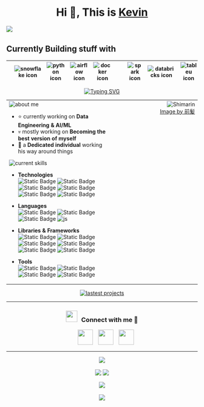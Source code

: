 <h1 align="center">Hi 👋, This is <a href="" target="blank">
Kevin</a></h1>

![](https://github.com/halfrost/halfrost/blob/master/icons/header_.png)

## Currently Building stuff with

| <img src="https://raw.githubusercontent.com/vishwasnavadak/vishwasnavadak/master/img/aws.png" width=90 alt="aws icon"> | <img src="https://logos-world.net/wp-content/uploads/2022/11/Snowflake-Emblem-500x281.png" width=90 alt="snowflake icon"> | <img src="https://images.vexels.com/media/users/3/166477/isolated/lists/9bb722f0e85ddbc1ce0f064534fd2311-python-programming-language-icon.png" width=90 alt="python icon"> | <img src="https://upload.wikimedia.org/wikipedia/commons/d/de/AirflowLogo.png" width=90 alt="airflow icon"> | <img src="https://uxwing.com/wp-content/themes/uxwing/download/brands-and-social-media/docker-icon.png" width=90 alt="docker icon"> | <img src="https://raw.githubusercontent.com/vishwasnavadak/vishwasnavadak/master/img/azure.png" width=90 alt="azure icon"> | <img src="https://raw.githubusercontent.com/vishwasnavadak/vishwasnavadak/master/img/gcp.png" width=90 alt="gcp icon"> | <img src="https://www.josebernalte.com/wp-content/uploads/2018/02/spark.png" width=90 alt="spark icon"> | <img src="https://www.brighttalk.com/wp-content/uploads/2019/07/Databricks-logo-1.png" width=90 alt="databricks icon"> | <img src="https://iconape.com/wp-content/png_logo_vector/tableau-software.png" width=90 alt="tableu icon"> |
| :--------------------------------------------------------------------------------------------------------------------: | :----------------------------------------------------------------------------------------------------------------------------------: | :----------------------------------------------------------------------------------------------------------------------------------: | :--------------------------------------------------------------------------------------------------------------------------: | :--------------------------------------------------------------------------------------------------------------------------: | :------------------------------------------------------------------------------------------------------------------------: | :--------------------------------------------------------------------------------------------------------------------: | :--------------------------------------------------------------------------------------------------------------------: | :--------------------------------------------------------------------------------------------------------------------: | :--------------------------------------------------------------------------------------------------------------------: |

<p align="center">
  	<a href="https://git.io/typing-svg"><img src="https://readme-typing-svg.herokuapp.com?font='Roboto'%2C+sans-serif&weight=700&size=45&pause=1000&color=00EB07&background=FFFFFF00&center=true&random=true&width=650&height=120&lines=Artificial+Intelligence;Data+Engineering;Always+Learning+New+Tech" alt="Typing SVG" /></a>
</p>

  
<table width="100%" border="0">
  <tr>
    <!-- Columna izquierda -->
    <td valign="top" width="55%">
<img src="https://i.imgur.com/dwaLrZG.png" alt="about me" width="150" height="55"/>

- ⭐ currently working on **Data Engineering & AI/ML**
- 💀 mostly working on **Becoming the best version of myself**
- 👾 a **Dedicated individual** working his way around things

<img src="https://i.imgur.com/Zewo7aY.png" alt="current skills" width="200" height="55"/>

- **Technologies**
  	<br><img alt="Static Badge" src="https://img.shields.io/badge/Airflow-%23008a62?style=for-the-badge&logo=apacheairflow&logoColor=white">
        <img alt="Static Badge" src="https://img.shields.io/badge/Astronomer-%23414656?style=for-the-badge&logo=astro&logoColor=white">
        <img alt="Static Badge" src="https://img.shields.io/badge/Snowflake-%231877da?style=for-the-badge&logo=snowflake&logoColor=white">
        <img alt="Static Badge" src="https://img.shields.io/badge/Apache%20Spark-%20%23db3d20?style=for-the-badge&logo=apachespark&logoColor=white">
        <img alt="Static Badge" src="https://img.shields.io/badge/AWS-%23d6822a%20?style=for-the-badge&logo=amazonwebservices&logoColor=white">
        <img alt="Static Badge" src="https://img.shields.io/badge/GCP-%23008f4c?style=for-the-badge&logo=googlecloud&logoColor=white">

- **Languages**
  	<br><img alt="Static Badge" src="https://img.shields.io/badge/Python-orange?style=for-the-badge&logo=python&logoColor=%233776AB&logoSize=200&labelColor=%23414656&color=%23414656">
        <img alt="Static Badge" src="https://img.shields.io/badge/SQL-none?style=for-the-badge&logo=amazondocumentdb&logoColor=white">
        <img alt="Static Badge" src="https://img.shields.io/badge/BASH-%23002374?style=for-the-badge&logo=gnubash&logoColor=white">
        <img src="https://img.shields.io/badge/JavaScript-323330?style=for-the-badge&logo=javascript&logoColor=F7DF1E" alt="js"/>

- **Libraries & Frameworks**
  	<br><img alt="Static Badge" src="https://img.shields.io/badge/Numpy-%238090bc?style=for-the-badge&logo=numpy&logoColor=white">
        <img alt="Static Badge" src="https://img.shields.io/badge/SQLalchemy-%23db3d20?style=for-the-badge&logo=sqlalchemy&logoColor=white">
        <img alt="Static Badge" src="https://img.shields.io/badge/Matplotlib-%233e9f9a?style=for-the-badge&logo=materialformkdocs&logoColor=white">
        <img alt="Static Badge" src="https://img.shields.io/badge/Pytest-%23001f6d?style=for-the-badge&logo=pytest&logoColor=white">
        <img alt="Static Badge" src="https://img.shields.io/badge/Apache%20Hadoop-%23940039?style=for-the-badge&logo=apachehadoop&logoColor=white">
        <img alt="Static Badge" src="https://img.shields.io/badge/Pandas-%231877da?style=for-the-badge&logo=pandas&logoColor=white">

- **Tools**
	<br><img alt="Static Badge" src="https://img.shields.io/badge/Docker-%231877da?style=for-the-badge&logo=docker&logoColor=white">
        <img alt="Static Badge" src="https://img.shields.io/badge/databricks-%23604200?style=for-the-badge&logo=databricks&logoColor=white">
        <img alt="Static Badge" src="https://img.shields.io/badge/tableau-%23877555?style=for-the-badge&logo=tableau&logoColor=white">
        <img alt="Static Badge" src="https://img.shields.io/badge/jupyter%20notebook-%23d6822a%20?style=for-the-badge&logo=jupyter&logoColor=white">

  
    </td>

    <td valign="top" width="45%" align="right">
      <img width="500" height="750" alt="Shimarin" src="https://i.imgur.com/aJIDgiY.png"/>
	    <div align="right">
        <a href="https://www.pixiv.net/en/users/35069640">Image by 前髪</a>
      </div>
    </td>
  </tr>
</table>





<div align="center">
<a href="https://github.com/StylesAW?tab=repositories" target="_blank"><img src="https://images.cooltext.com/5707170.png" alt="lastest projects" style="width: 300px; height: auto;"></a>
  </div>

***

<h3 align="center" > <img src="https://media.giphy.com/media/iY8CRBdQXODJSCERIr/giphy.gif" width="30" height="30" style="margin-right: 10px;">Connect with me 🤝 </h3>

<p align="center">

 <div align="center"  class="icons-social" style="margin-left: 10px;">
        <a style="margin-left: 10px;"  target="_blank" href="https://www.linkedin.com/in/kevinramirezin/">
			<img src="https://static.vecteezy.com/system/resources/previews/023/986/970/original/linkedin-logo-linkedin-logo-transparent-linkedin-icon-transparent-free-free-png.png" width="40" height="40"></a>
        <a style="margin-left: 10px;" target="_blank" href="https://github.com/StylesAW">
		<img src="https://cdn.icon-icons.com/icons2/3685/PNG/512/github_logo_icon_229278.png" width="40" height="40"></a>
        <a style="margin-left: 10px;" target="_blank" href="https://www.instagram.com/kevin.ramirezst/">
			<img src="https://upload.wikimedia.org/wikipedia/commons/thumb/a/a5/Instagram_icon.png/2048px-Instagram_icon.png" width="40" height="40"></a>
      </div>

</p>

***

<p align="center">
<img src="https://i.imgur.com/YCw47Dm.gif">
<!--📊STATSGRAPH / 🌐WEBSITE: https://github.com/anuraghazra/github-readme-stats -->
<p align="center">
<img src="https://github-readme-stats.vercel.app/api?username=stylesaw&show_icons=true&theme=merko">
<img src="https://github-readme-streak-stats.herokuapp.com?user=stylesaw&theme=merko&date_format=M%20j%5B%2C%20Y%5D">
<p align="center">
<img src="https://github-readme-stats.vercel.app/api/top-langs/?username=stylesaw&layout=compact&theme=merko">
<!--✨REPO / 🌐WEBSITE: https://github.com/anuraghazra/github-readme-stats -->
<p align="center">

<p align="center">
<a href="https://visitcount.itsvg.in">
  <img src="https://visitcount.itsvg.in/api?id=StylesAW&label=Profile%20Views&color=1&pretty=false" />
</a>

<!--📙LANGUAGES / 🌐WEBSITE: https://github.com/anuraghazra/github-readme-stats -->

<!--
**StylesAW/StylesAW** is a ✨ _special_ ✨ repository because its `README.md` (this file) appears on your GitHub profile.



Here are some ideas to get you started:

- 🔭 I’m currently working on ...
- 🌱 I’m currently learning ...
- 👯 I’m looking to collaborate on ...
- 🤔 I’m looking for help with ...
- 💬 Ask me about ...
- 📫 How to reach me: ...
- 😄 Pronouns: ...
- ⚡ Fun fact: ...
-->
